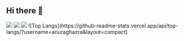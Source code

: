 ## Hi there 👋

<img src="https://img.shields.io/badge/typescript-20232a.svg?style=for-the-badge&logo=typescript&logoColor=3178C6" />
<img src="https://img.shields.io/badge/react-20232a.svg?style=for-the-badge&logo=react&logoColor=61DAFB" />
<img src="https://img.shields.io/badge/next.js-20232a.svg?style=for-the-badge&logo=nextdotjs&logoColor=000000" />
![Top Langs](https://github-readme-stats.vercel.app/api/top-langs/?username=anuraghazra&layout=compact)


<!--
**ghida5130/ghida5130** is a ✨ _special_ ✨ repository because its `README.md` (this file) appears on your GitHub profile.

Here are some ideas to get you started:

- 🔭 I’m currently working on ...
- 🌱 I’m currently learning ...
- 👯 I’m looking to collaborate on ...
- 🤔 I’m looking for help with ...
- 💬 Ask me about ...
- 📫 How to reach me: ...
- 😄 Pronouns: ...
- ⚡ Fun fact: ...
-->
